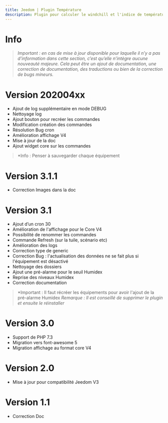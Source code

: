 ```yaml
---
title: Jeedom | Plugin Température
description: Plugin pour calculer le windchill et l'indice de température", Indiquer des équipements température, humidité relative et vitesse du vent. Indiquer un seuil d'alerte pour l'indice de température (40°C par défaut). Si les conditions météo de température et d'humidité s'y prêtent, le plugin calcul le Windchill et l'indice de température.
---
```


# Info
>*Important : en cas de mise à jour disponible pour laquelle il n’y a pas d’information dans cette section, c’est qu’elle n’intègre aucune nouveauté majeure. Cela peut être un ajout de documentation, une correction de documentation, des traductions ou bien de la correction de bugs mineurs.*

# Version 202004xx
- Ajout de log supplémentaire en mode DEBUG
- Nettoyage log
- Ajout bouton pour recréer les commandes
- Modification création des commandes
- Résolution Bug cron
- Amélioration affichage V4
- Mise à jour de la doc
- Ajout widget core sur les commandes

>*Info : Penser à sauvegarder chaque équipement

# Version 3.1.1
- Correction Images dans la doc

# Version 3.1
- Ajout d’un cron 30
- Amélioration de l'affichage pour le Core V4
- Possibilité de renommer les commandes
- Commande Refresh (sur la tuile, scénario etc)
- Amélioration des logs
- Correction type de generic
- Correction Bug : l'actualisation des données ne se fait plus si l'équipement est désactivé
- Nettoyage des dossiers
- Ajout une pré-alarme pour le seuil Humidex
- Reprise des niveaux Humidex
- Correction documentation

>*Important : Il faut récréer les équipements pour avoir l'ajout de la pré-alarme Humidex
>*Remarque : Il est conseillé de supprimer le plugin et ensuite le réinstaller*

# Version 3.0
- Support de PHP 7.3
- Migration vers font-awesome 5
- Migration affichage au format core V4

# Version 2.0
- Mise à jour pour compatibilité Jeedom V3

# Version 1.1
- Correction Doc